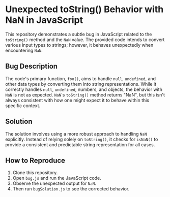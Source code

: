 # Unexpected toString() Behavior with NaN in JavaScript

This repository demonstrates a subtle bug in JavaScript related to the `toString()` method and the `NaN` value. The provided code intends to convert various input types to strings; however, it behaves unexpectedly when encountering `NaN`.

## Bug Description
The code's primary function, `foo()`, aims to handle `null`, `undefined`, and other data types by converting them into string representations. While it correctly handles `null`, `undefined`, numbers, and objects, the behavior with `NaN` is not as expected.  `NaN`'s `toString()` method returns "NaN", but this isn't always consistent with how one might expect it to behave within this specific context.

## Solution
The solution involves using a more robust approach to handling `NaN` explicitly. Instead of relying solely on `toString()`, it checks for `isNaN()` to provide a consistent and predictable string representation for all cases.

## How to Reproduce
1. Clone this repository.
2. Open `bug.js` and run the JavaScript code.
3. Observe the unexpected output for `NaN`.
4. Then run `bugSolution.js` to see the corrected behavior.